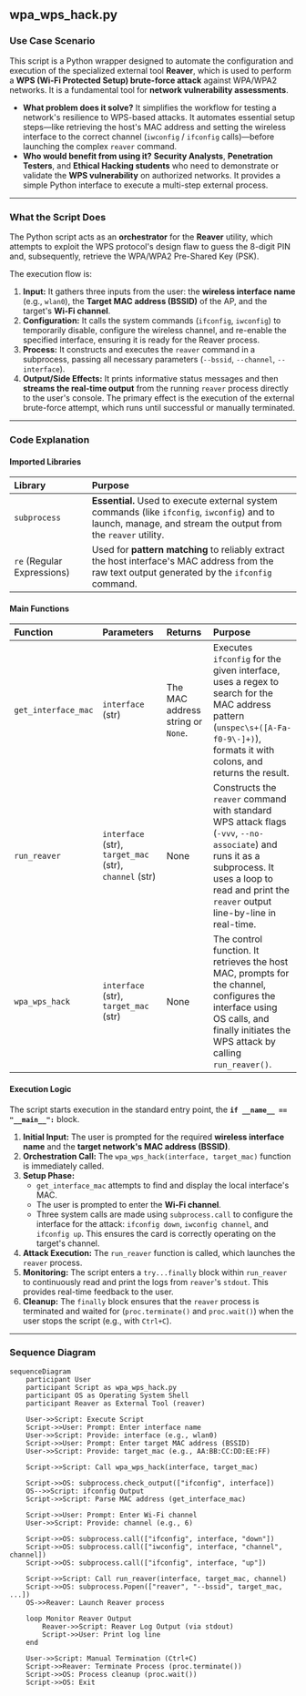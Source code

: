 ## wpa_wps_hack.py

### Use Case Scenario

This script is a Python wrapper designed to automate the configuration and execution of the specialized external tool **Reaver**, which is used to perform a **WPS (Wi-Fi Protected Setup) brute-force attack** against WPA/WPA2 networks. It is a fundamental tool for **network vulnerability assessments**.

* **What problem does it solve?** It simplifies the workflow for testing a network's resilience to WPS-based attacks. It automates essential setup steps—like retrieving the host's MAC address and setting the wireless interface to the correct channel (`iwconfig` / `ifconfig` calls)—before launching the complex `reaver` command.
* **Who would benefit from using it?** **Security Analysts**, **Penetration Testers**, and **Ethical Hacking students** who need to demonstrate or validate the **WPS vulnerability** on authorized networks. It provides a simple Python interface to execute a multi-step external process.

---

### What the Script Does

The Python script acts as an **orchestrator** for the **Reaver** utility, which attempts to exploit the WPS protocol's design flaw to guess the 8-digit PIN and, subsequently, retrieve the WPA/WPA2 Pre-Shared Key (PSK).

The execution flow is:

1.  **Input:** It gathers three inputs from the user: the **wireless interface name** (e.g., `wlan0`), the **Target MAC address (BSSID)** of the AP, and the target's **Wi-Fi channel**.
2.  **Configuration:** It calls the system commands (`ifconfig`, `iwconfig`) to temporarily disable, configure the wireless channel, and re-enable the specified interface, ensuring it is ready for the Reaver process.
3.  **Process:** It constructs and executes the `reaver` command in a subprocess, passing all necessary parameters (`--bssid`, `--channel`, `--interface`).
4.  **Output/Side Effects:** It prints informative status messages and then **streams the real-time output** from the running `reaver` process directly to the user's console. The primary effect is the execution of the external brute-force attempt, which runs until successful or manually terminated.

---

### Code Explanation

#### Imported Libraries

| Library | Purpose |
| :--- | :--- |
| `subprocess` | **Essential.** Used to execute external system commands (like `ifconfig`, `iwconfig`) and to launch, manage, and stream the output from the `reaver` utility. |
| `re` (Regular Expressions) | Used for **pattern matching** to reliably extract the host interface's MAC address from the raw text output generated by the `ifconfig` command. |

#### Main Functions

| Function | Parameters | Returns | Purpose |
| :--- | :--- | :--- | :--- |
| `get_interface_mac` | `interface` (str) | The MAC address string or `None`. | Executes `ifconfig` for the given interface, uses a regex to search for the MAC address pattern (`unspec\s+([A-Fa-f0-9\-]+)`), formats it with colons, and returns the result. |
| `run_reaver` | `interface` (str), `target_mac` (str), `channel` (str) | None | Constructs the `reaver` command with standard WPS attack flags (`-vvv`, `--no-associate`) and runs it as a subprocess. It uses a loop to read and print the `reaver` output line-by-line in real-time. |
| `wpa_wps_hack` | `interface` (str), `target_mac` (str) | None | The control function. It retrieves the host MAC, prompts for the channel, configures the interface using OS calls, and finally initiates the WPS attack by calling `run_reaver()`. |

#### Execution Logic

The script starts execution in the standard entry point, the **`if __name__ == "__main__":`** block.

1.  **Initial Input:** The user is prompted for the required **wireless interface name** and the **target network's MAC address (BSSID)**.
2.  **Orchestration Call:** The `wpa_wps_hack(interface, target_mac)` function is immediately called.
3.  **Setup Phase:**
    * `get_interface_mac` attempts to find and display the local interface's MAC.
    * The user is prompted to enter the **Wi-Fi channel**.
    * Three system calls are made using `subprocess.call` to configure the interface for the attack: `ifconfig down`, `iwconfig channel`, and `ifconfig up`. This ensures the card is correctly operating on the target's channel.
4.  **Attack Execution:** The `run_reaver` function is called, which launches the `reaver` process.
5.  **Monitoring:** The script enters a `try...finally` block within `run_reaver` to continuously read and print the logs from `reaver`'s `stdout`. This provides real-time feedback to the user.
6.  **Cleanup:** The `finally` block ensures that the `reaver` process is terminated and waited for (`proc.terminate()` and `proc.wait()`) when the user stops the script (e.g., with `Ctrl+C`).

---

### Sequence Diagram

```mermaid
sequenceDiagram
    participant User
    participant Script as wpa_wps_hack.py
    participant OS as Operating System Shell
    participant Reaver as External Tool (reaver)

    User->>Script: Execute Script
    Script->>User: Prompt: Enter interface name
    User->>Script: Provide: interface (e.g., wlan0)
    Script->>User: Prompt: Enter target MAC address (BSSID)
    User->>Script: Provide: target_mac (e.g., AA:BB:CC:DD:EE:FF)

    Script->>Script: Call wpa_wps_hack(interface, target_mac)

    Script->>OS: subprocess.check_output(["ifconfig", interface])
    OS-->>Script: ifconfig Output
    Script->>Script: Parse MAC address (get_interface_mac)

    Script->>User: Prompt: Enter Wi-Fi channel
    User->>Script: Provide: channel (e.g., 6)

    Script->>OS: subprocess.call(["ifconfig", interface, "down"])
    Script->>OS: subprocess.call(["iwconfig", interface, "channel", channel])
    Script->>OS: subprocess.call(["ifconfig", interface, "up"])

    Script->>Script: Call run_reaver(interface, target_mac, channel)
    Script->>OS: subprocess.Popen(["reaver", "--bssid", target_mac, ...])
    OS->>Reaver: Launch Reaver process

    loop Monitor Reaver Output
        Reaver->>Script: Reaver Log Output (via stdout)
        Script->>User: Print log line
    end

    User->>Script: Manual Termination (Ctrl+C)
    Script->>Reaver: Terminate Process (proc.terminate())
    Script->>OS: Process cleanup (proc.wait())
    Script->>OS: Exit